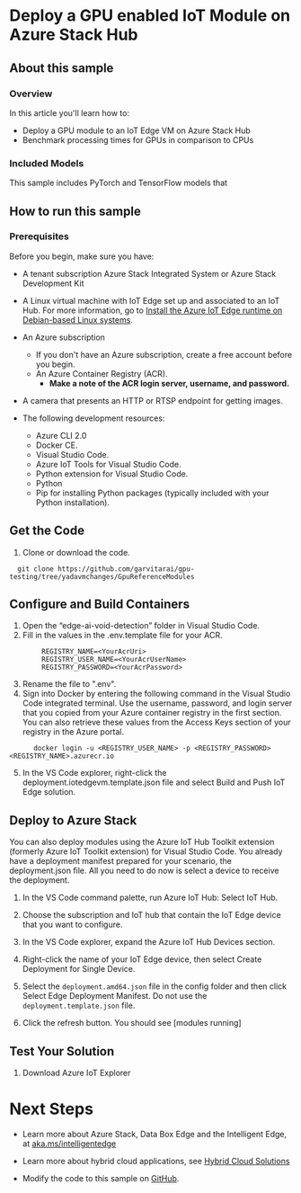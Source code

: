 # Deploy a GPU enabled IoT Module on Azure Stack Hub
## About this sample
### Overview
In this article you'll learn how to:
  - Deploy a GPU module to an IoT Edge VM on Azure Stack Hub
  - Benchmark processing times for GPUs in comparison to CPUs

### Included Models
This sample includes PyTorch and TensorFlow models that

## How to run this sample
### Prerequisites
Before you begin, make sure you have:
  - A tenant subscription Azure Stack Integrated System or Azure Stack Development Kit
  - A Linux virtual machine with IoT Edge set up and associated to an IoT Hub. For more information, go to [Install the Azure IoT Edge runtime on Debian-based Linux systems](https://docs.microsoft.com/en-us/azure/iot-edge/how-to-install-iot-edge-linux).

  - An Azure subscription
      - If you don't have an Azure subscription, create a free account
        before you begin.
      - An Azure Container Registry (ACR).
          - **Make a note of the ACR login server, username, and
            password.**
  - A camera that presents an HTTP or RTSP endpoint for getting images.
  - The following development resources:
      - Azure CLI 2.0    
      - Docker CE.    
      - Visual Studio Code.    
      - Azure IoT Tools for Visual Studio Code.    
      - Python extension for Visual Studio Code.    
      - Python    
      - Pip for installing Python packages (typically included with your
        Python installation).

## Get the Code

1.  Clone or download the code.
```
  git clone https://github.com/garvitarai/gpu-testing/tree/yadavmchanges/GpuReferenceModules
```
## Configure and Build Containers
1.  Open the “edge-ai-void-detection” folder in Visual Studio Code.
2.  Fill in the values in the .env.template file for your ACR.
```
        REGISTRY_NAME=<YourAcrUri>
        REGISTRY_USER_NAME=<YourAcrUserName>
        REGISTRY_PASSWORD=<YourAcrPassword>
```
3.  Rename the file to ".env".
4.  Sign into Docker by entering the following command in the Visual
    Studio Code integrated terminal. Use the username, password, and login
    server that you copied from your Azure container registry in the
    first section. You can also retrieve these values from the Access
    Keys section of your registry in the Azure portal.  
```
      docker login -u <REGISTRY_USER_NAME> -p <REGISTRY_PASSWORD> <REGISTRY_NAME>.azurecr.io
```
5.  In the VS Code explorer, right-click the deployment.iotedgevm.template.json
    file and select Build and Push IoT Edge solution.

## Deploy to Azure Stack

You can also deploy modules using the Azure IoT Hub Toolkit extension
(formerly Azure IoT Toolkit extension) for Visual Studio Code. You
already have a deployment manifest prepared for your scenario, the
deployment.json file. All you need to do now is select a device to
receive the deployment.

1.  In the VS Code command palette, run Azure IoT Hub: Select IoT Hub.

2.  Choose the subscription and IoT hub that contain the IoT Edge device
    that you want to configure.

3.  In the VS Code explorer, expand the Azure IoT Hub Devices section.

4.  Right-click the name of your IoT Edge device, then select Create
    Deployment for Single Device.

5.  Select the `deployment.amd64.json` file in the config folder and then click
    Select Edge Deployment Manifest. Do not use the
    `deployment.template.json` file.

6.  Click the refresh button. You should see \[modules running\]

## Test Your Solution

1.  Download Azure IoT Explorer

# Next Steps

  - Learn more about Azure Stack, Data Box Edge and the Intelligent Edge, at [aka.ms/intelligentedge](https://aka.ms/intelligentedge)

  - Learn more about hybrid cloud applications, see [Hybrid Cloud
    Solutions](https://aka.ms/azsdevtutorials)

  - Modify the code to this sample on
    [GitHub](https://github.com/Azure-Samples/azure-intelligent-edge-patterns).